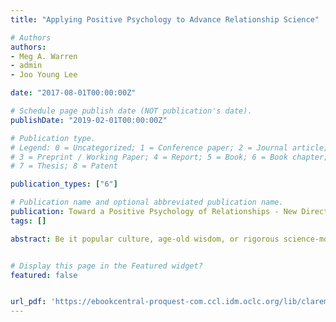 ```yaml
---
title: "Applying Positive Psychology to Advance Relationship Science"

# Authors
authors:
- Meg A. Warren
- admin
- Joo Young Lee

date: "2017-08-01T00:00:00Z"

# Schedule page publish date (NOT publication's date).
publishDate: "2019-02-01T00:00:00Z"

# Publication type.
# Legend: 0 = Uncategorized; 1 = Conference paper; 2 = Journal article;
# 3 = Preprint / Working Paper; 4 = Report; 5 = Book; 6 = Book chapter;
# 7 = Thesis; 8 = Patent

publication_types: ["6"]

# Publication name and optional abbreviated publication name.
publication: Toward a Positive Psychology of Relationships - New Directions in Theory and Research
tags: []

abstract: Be it popular culture, age-old wisdom, or rigorous science-most concede that positive relationships are fundamental to what makes life worthwhile. Positive psychology, the scientific pursuit of what makes life worth living, would therefore be a natural home for the systematic study of positive relationships. So how has the field of positive psychology contributed to the science of positive relationships? What is the role of relationships in positive psychology? This chapter sets out to explore these questions. 


# Display this page in the Featured widget?
featured: false


url_pdf: 'https://ebookcentral-proquest-com.ccl.idm.oclc.org/lib/claremont/detail.action?docID=5124611'
---
```









